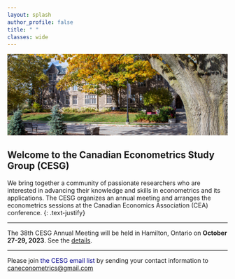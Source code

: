 ```yaml
---
layout: splash
author_profile: false
title: " "
classes: wide
---
```


![](assets/images/landing.jpg)

## Welcome to the Canadian Econometrics Study Group (CESG)

We bring together a community of passionate researchers who are interested in advancing their knowledge and skills in econometrics and its applications. The CESG organizes an annual meeting and arranges the econometrics sessions at the Canadian Economics Association (CEA) conference.
{: .text-justify}

----

The 38th CESG Annual Meeting will be held in Hamilton, Ontario on **October 27-29, 2023**. See the [details](/annualMeeting/current/details/).	

----

Please join <span style="color: darkblue;">the CESG email list</span> by sending your contact information to <a href="mailto:caneconometrics@gmail.com">caneconometrics@gmail.com</a>
